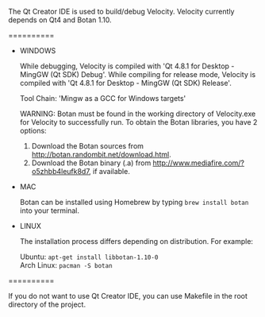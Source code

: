 The Qt Creator IDE is used to build/debug Velocity. Velocity currently depends on Qt4 and Botan 1.10.

==========

- WINDOWS
	
	While debugging, Velocity is compiled with 'Qt 4.8.1 for Desktop - MingGW (Qt SDK) Debug'.
	While compiling for release mode, Velocity is compiled with 'Qt 4.8.1 for Desktop - MingGW (Qt SDK) Release'.
	
	Tool Chain: 'Mingw as a GCC for Windows targets'
	
	WARNING: Botan must be found in the working directory of Velocity.exe for Velocity to successfully run. To obtain the Botan libraries, you have 2 options:
	
	1. Download the Botan sources from http://botan.randombit.net/download.html.
	2. Download the Botan binary (.a) from http://www.mediafire.com/?o5zhbb4leufk8d7, if available.
	
- MAC
	
	Botan can be installed using Homebrew by typing `brew install botan` into your terminal.

- LINUX
	
	The installation process differs depending on distribution. For example:
	
	Ubuntu: `apt-get install libbotan-1.10-0`  
	Arch Linux: `pacman -S botan`
	
==========

If you do not want to use Qt Creator IDE, you can use Makefile in the root directory of the project.
